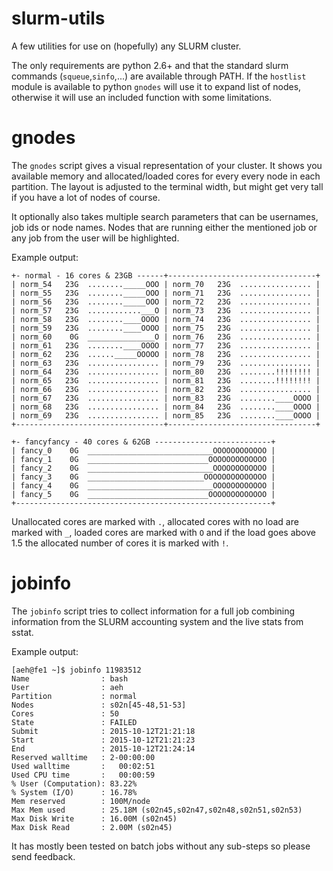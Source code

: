 # slurm-utils
A few utilities for use on (hopefully) any SLURM cluster.

The only requirements are python 2.6+ and that the standard slurm commands
(`squeue`,`sinfo`,...) are available through PATH.
If the `hostlist` module is available to python `gnodes` will use it to expand
list of nodes, otherwise it will use an included function with some
limitations.

# gnodes
The `gnodes` script gives a visual representation of your cluster.
It shows you available memory and allocated/loaded cores for every every node
in each partition.
The layout is adjusted to the terminal width, but might get very tall if you
have a lot of nodes of course.

It optionally also takes multiple search parameters that can be usernames, job
ids or node names. Nodes that are running either the mentioned job or any job
from the user will be highlighted.

Example output:

    +- normal - 16 cores & 23GB ------+---------------------------------+
    | norm_54   23G  ........_____OOO | norm_70   23G  ................ |
    | norm_55   23G  ........_____OOO | norm_71   23G  ................ |
    | norm_56   23G  ........_____OOO | norm_72   23G  ................ |
    | norm_57   23G  ............___O | norm_73   23G  ................ |
    | norm_58   23G  ........____OOOO | norm_74   23G  ................ |
    | norm_59   23G  ........____OOOO | norm_75   23G  ................ |
    | norm_60    0G  _______________O | norm_76   23G  ................ |
    | norm_61   23G  ........____OOOO | norm_77   23G  ................ |
    | norm_62   23G  ......_____OOOOO | norm_78   23G  ................ |
    | norm_63   23G  ................ | norm_79   23G  ................ |
    | norm_64   23G  ................ | norm_80   23G  ........!!!!!!!! |
    | norm_65   23G  ................ | norm_81   23G  ........!!!!!!!! |
    | norm_66   23G  ................ | norm_82   23G  ................ |
    | norm_67   23G  ................ | norm_83   23G  ........____OOOO |
    | norm_68   23G  ................ | norm_84   23G  ........____OOOO |
    | norm_69   23G  ................ | norm_85   23G  ........____OOOO |
    +---------------------------------+---------------------------------+

    +- fancyfancy - 40 cores & 62GB --------------------------+
    | fancy_0    0G  ____________________________OOOOOOOOOOOO |
    | fancy_1    0G  ___________________________OOOOOOOOOOOOO |
    | fancy_2    0G  ____________________________OOOOOOOOOOOO |
    | fancy_3    0G  __________________________OOOOOOOOOOOOOO |
    | fancy_4    0G  ____________________________OOOOOOOOOOOO |
    | fancy_5    0G  ___________________________OOOOOOOOOOOOO |
    +---------------------------------------------------------+


Unallocated cores are marked with `.`, allocated cores with no load
are marked with `_`, loaded cores are marked with `O` and if the load
goes above 1.5 the allocated number of cores it is marked with `!`.

# jobinfo
The `jobinfo` script tries to collect information for a full job combining
information from the SLURM accounting system and the live stats from sstat.

Example output:

    [aeh@fe1 ~]$ jobinfo 11983512
    Name                : bash
    User                : aeh
    Partition           : normal
    Nodes               : s02n[45-48,51-53]
    Cores               : 50
    State               : FAILED
    Submit              : 2015-10-12T21:21:18
    Start               : 2015-10-12T21:21:23
    End                 : 2015-10-12T21:24:14
    Reserved walltime   : 2-00:00:00
    Used walltime       :   00:02:51
    Used CPU time       :   00:00:59
    % User (Computation): 83.22%
    % System (I/O)      : 16.78%
    Mem reserved        : 100M/node
    Max Mem used        : 25.18M (s02n45,s02n47,s02n48,s02n51,s02n53)
    Max Disk Write      : 16.00M (s02n45)
    Max Disk Read       : 2.00M (s02n45)

It has mostly been tested on batch jobs without any sub-steps so please send
feedback.
